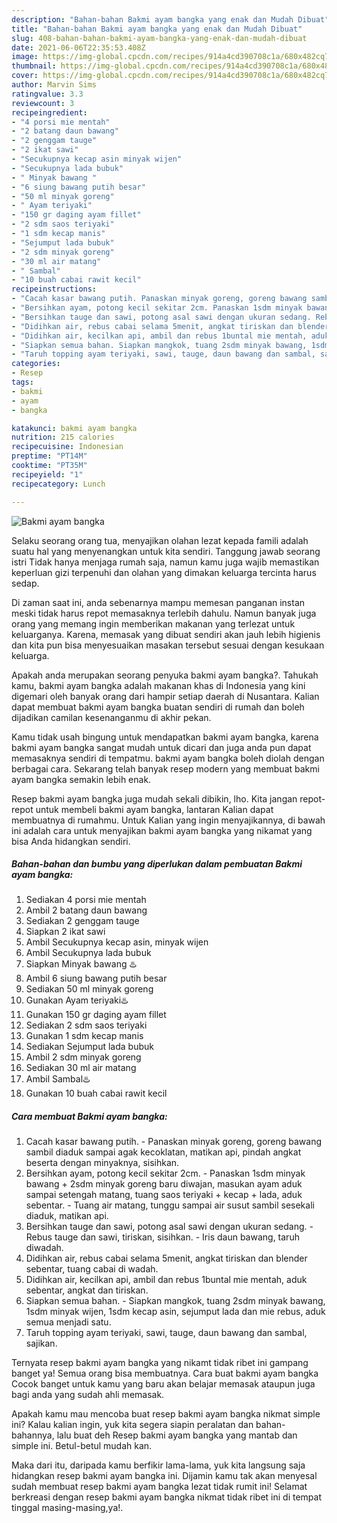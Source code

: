 ```yaml
---
description: "Bahan-bahan Bakmi ayam bangka yang enak dan Mudah Dibuat"
title: "Bahan-bahan Bakmi ayam bangka yang enak dan Mudah Dibuat"
slug: 408-bahan-bahan-bakmi-ayam-bangka-yang-enak-dan-mudah-dibuat
date: 2021-06-06T22:35:53.408Z
image: https://img-global.cpcdn.com/recipes/914a4cd390708c1a/680x482cq70/bakmi-ayam-bangka-foto-resep-utama.jpg
thumbnail: https://img-global.cpcdn.com/recipes/914a4cd390708c1a/680x482cq70/bakmi-ayam-bangka-foto-resep-utama.jpg
cover: https://img-global.cpcdn.com/recipes/914a4cd390708c1a/680x482cq70/bakmi-ayam-bangka-foto-resep-utama.jpg
author: Marvin Sims
ratingvalue: 3.3
reviewcount: 3
recipeingredient:
- "4 porsi mie mentah"
- "2 batang daun bawang"
- "2 genggam tauge"
- "2 ikat sawi"
- "Secukupnya kecap asin minyak wijen"
- "Secukupnya lada bubuk"
- " Minyak bawang "
- "6 siung bawang putih besar"
- "50 ml minyak goreng"
- " Ayam teriyaki"
- "150 gr daging ayam fillet"
- "2 sdm saos teriyaki"
- "1 sdm kecap manis"
- "Sejumput lada bubuk"
- "2 sdm minyak goreng"
- "30 ml air matang"
- " Sambal"
- "10 buah cabai rawit kecil"
recipeinstructions:
- "Cacah kasar bawang putih. Panaskan minyak goreng, goreng bawang sambil diaduk sampai agak kecoklatan, matikan api, pindah angkat beserta dengan minyaknya, sisihkan."
- "Bersihkan ayam, potong kecil sekitar 2cm. Panaskan 1sdm minyak bawang + 2sdm minyak goreng baru diwajan, masukan ayam aduk sampai setengah matang, tuang saos teriyaki + kecap + lada, aduk sebentar. Tuang air matang, tunggu sampai air susut sambil sesekali diaduk, matikan api."
- "Bersihkan tauge dan sawi, potong asal sawi dengan ukuran sedang. Rebus tauge dan sawi, tiriskan, sisihkan. Iris daun bawang, taruh diwadah."
- "Didihkan air, rebus cabai selama 5menit, angkat tiriskan dan blender sebentar, tuang cabai di wadah."
- "Didihkan air, kecilkan api, ambil dan rebus 1buntal mie mentah, aduk sebentar, angkat dan tiriskan."
- "Siapkan semua bahan. Siapkan mangkok, tuang 2sdm minyak bawang, 1sdm minyak wijen, 1sdm kecap asin, sejumput lada dan mie rebus, aduk semua menjadi satu."
- "Taruh topping ayam teriyaki, sawi, tauge, daun bawang dan sambal, sajikan."
categories:
- Resep
tags:
- bakmi
- ayam
- bangka

katakunci: bakmi ayam bangka 
nutrition: 215 calories
recipecuisine: Indonesian
preptime: "PT14M"
cooktime: "PT35M"
recipeyield: "1"
recipecategory: Lunch

---
```



![Bakmi ayam bangka](https://img-global.cpcdn.com/recipes/914a4cd390708c1a/680x482cq70/bakmi-ayam-bangka-foto-resep-utama.jpg)

Selaku seorang orang tua, menyajikan olahan lezat kepada famili adalah suatu hal yang menyenangkan untuk kita sendiri. Tanggung jawab seorang istri Tidak hanya menjaga rumah saja, namun kamu juga wajib memastikan keperluan gizi terpenuhi dan olahan yang dimakan keluarga tercinta harus sedap.

Di zaman  saat ini, anda sebenarnya mampu memesan panganan instan meski tidak harus repot memasaknya terlebih dahulu. Namun banyak juga orang yang memang ingin memberikan makanan yang terlezat untuk keluarganya. Karena, memasak yang dibuat sendiri akan jauh lebih higienis dan kita pun bisa menyesuaikan masakan tersebut sesuai dengan kesukaan keluarga. 



Apakah anda merupakan seorang penyuka bakmi ayam bangka?. Tahukah kamu, bakmi ayam bangka adalah makanan khas di Indonesia yang kini digemari oleh banyak orang dari hampir setiap daerah di Nusantara. Kalian dapat membuat bakmi ayam bangka buatan sendiri di rumah dan boleh dijadikan camilan kesenanganmu di akhir pekan.

Kamu tidak usah bingung untuk mendapatkan bakmi ayam bangka, karena bakmi ayam bangka sangat mudah untuk dicari dan juga anda pun dapat memasaknya sendiri di tempatmu. bakmi ayam bangka boleh diolah dengan berbagai cara. Sekarang telah banyak resep modern yang membuat bakmi ayam bangka semakin lebih enak.

Resep bakmi ayam bangka juga mudah sekali dibikin, lho. Kita jangan repot-repot untuk membeli bakmi ayam bangka, lantaran Kalian dapat membuatnya di rumahmu. Untuk Kalian yang ingin menyajikannya, di bawah ini adalah cara untuk menyajikan bakmi ayam bangka yang nikamat yang bisa Anda hidangkan sendiri.

<!--inarticleads1-->

##### Bahan-bahan dan bumbu yang diperlukan dalam pembuatan Bakmi ayam bangka:

1. Sediakan 4 porsi mie mentah
1. Ambil 2 batang daun bawang
1. Sediakan 2 genggam tauge
1. Siapkan 2 ikat sawi
1. Ambil Secukupnya kecap asin, minyak wijen
1. Ambil Secukupnya lada bubuk
1. Siapkan  Minyak bawang ♨️
1. Ambil 6 siung bawang putih besar
1. Sediakan 50 ml minyak goreng
1. Gunakan  Ayam teriyaki♨️
1. Gunakan 150 gr daging ayam fillet
1. Sediakan 2 sdm saos teriyaki
1. Gunakan 1 sdm kecap manis
1. Sediakan Sejumput lada bubuk
1. Ambil 2 sdm minyak goreng
1. Sediakan 30 ml air matang
1. Ambil  Sambal♨️
1. Gunakan 10 buah cabai rawit kecil




<!--inarticleads2-->

##### Cara membuat Bakmi ayam bangka:

1. Cacah kasar bawang putih. - Panaskan minyak goreng, goreng bawang sambil diaduk sampai agak kecoklatan, matikan api, pindah angkat beserta dengan minyaknya, sisihkan.
1. Bersihkan ayam, potong kecil sekitar 2cm. - Panaskan 1sdm minyak bawang + 2sdm minyak goreng baru diwajan, masukan ayam aduk sampai setengah matang, tuang saos teriyaki + kecap + lada, aduk sebentar. - Tuang air matang, tunggu sampai air susut sambil sesekali diaduk, matikan api.
1. Bersihkan tauge dan sawi, potong asal sawi dengan ukuran sedang. - Rebus tauge dan sawi, tiriskan, sisihkan. - Iris daun bawang, taruh diwadah.
1. Didihkan air, rebus cabai selama 5menit, angkat tiriskan dan blender sebentar, tuang cabai di wadah.
1. Didihkan air, kecilkan api, ambil dan rebus 1buntal mie mentah, aduk sebentar, angkat dan tiriskan.
1. Siapkan semua bahan. - Siapkan mangkok, tuang 2sdm minyak bawang, 1sdm minyak wijen, 1sdm kecap asin, sejumput lada dan mie rebus, aduk semua menjadi satu.
1. Taruh topping ayam teriyaki, sawi, tauge, daun bawang dan sambal, sajikan.




Ternyata resep bakmi ayam bangka yang nikamt tidak ribet ini gampang banget ya! Semua orang bisa membuatnya. Cara buat bakmi ayam bangka Cocok banget untuk kamu yang baru akan belajar memasak ataupun juga bagi anda yang sudah ahli memasak.

Apakah kamu mau mencoba buat resep bakmi ayam bangka nikmat simple ini? Kalau kalian ingin, yuk kita segera siapin peralatan dan bahan-bahannya, lalu buat deh Resep bakmi ayam bangka yang mantab dan simple ini. Betul-betul mudah kan. 

Maka dari itu, daripada kamu berfikir lama-lama, yuk kita langsung saja hidangkan resep bakmi ayam bangka ini. Dijamin kamu tak akan menyesal sudah membuat resep bakmi ayam bangka lezat tidak rumit ini! Selamat berkreasi dengan resep bakmi ayam bangka nikmat tidak ribet ini di tempat tinggal masing-masing,ya!.

